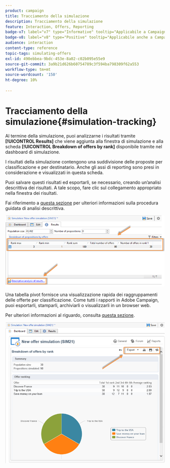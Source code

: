 ```yaml
---
product: campaign
title: Tracciamento della simulazione
description: Tracciamento della simulazione
feature: Interaction, Offers, Reporting
badge-v7: label="v7" type="Informative" tooltip="Applicabile a Campaign Classic v7"
badge-v8: label="v8" type="Positive" tooltip="Applicabile anche a Campaign v8"
audience: interaction
content-type: reference
topic-tags: simulating-offers
exl-id: 490ebbea-9bdc-453e-8a02-c02b095e55e9
source-git-commit: 3a9b21d626b60754789c3f594ba798309f62a553
workflow-type: tm+mt
source-wordcount: '150'
ht-degree: 10%

---
```


# Tracciamento della simulazione{#simulation-tracking}



Al termine della simulazione, puoi analizzarne i risultati tramite **[!UICONTROL Results]** che viene aggiunta alla finestra di simulazione e alla scheda **[!UICONTROL Breakdown of offers by rank]** disponibile tramite nel dashboard di simulazione.

I risultati della simulazione contengono una suddivisione delle proposte per classificazione e per destinatario. Anche gli assi di reporting sono presi in considerazione e visualizzati in questa scheda.

Puoi salvare questi risultati ed esportarli, se necessario, creando un’analisi descrittiva dei risultati. A tale scopo, fare clic sul collegamento appropriato nella finestra dei risultati.

Fai riferimento a [questa sezione](../../reporting/using/about-descriptive-analysis.md) per ulteriori informazioni sulla procedura guidata di analisi descrittiva.

![](assets/offer_simulation_012.png)

Una tabella pivot fornisce una visualizzazione rapida dei raggruppamenti delle offerte per classificazione. Come tutti i rapporti in Adobe Campaign, puoi esportarli, stamparli, archiviarli o visualizzarli in un browser web.

Per ulteriori informazioni al riguardo, consulta [questa sezione](../../reporting/using/actions-on-reports.md).

![](assets/offer_simulation_013.png)
